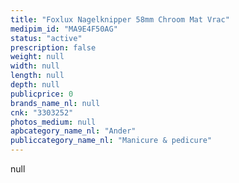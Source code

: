 ```yaml
---
title: "Foxlux Nagelknipper 58mm Chroom Mat Vrac"
medipim_id: "MA9E4F50AG"
status: "active"
prescription: false
weight: null
width: null
length: null
depth: null
publicprice: 0
brands_name_nl: null
cnk: "3303252"
photos_medium: null
apbcategory_name_nl: "Ander"
publiccategory_name_nl: "Manicure & pedicure"
---
```

null
